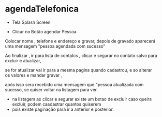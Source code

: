 # agendaTelefonica

- Tela Splash Screen 

- Clicar no Botão agendar Pessoa

Colocar nome , telefone e endereço e gravar, depois de gravado aparecerá uma mensagem "pessoa agendada com sucesso"
 
 Ao finalizar , ir para lista de contatos , clicar e segurar no contato salvo para excluir e atualizar,
 
 se for atualizar vai ir para a mesma pagina quando cadastrou, e so alterar os valores e mandar gravar ,
 
 após isso sera recebido uma mensagem que "pessoa atualizada com sucesso, se quiser voltar na listagem para ver.
 
 - na listagem ao clicar e segurar existe um botao de excluir caso queira excluir, podem caadastrar quantos quiserem 
 - pois existe paginação para ir a anterior e posterior.
